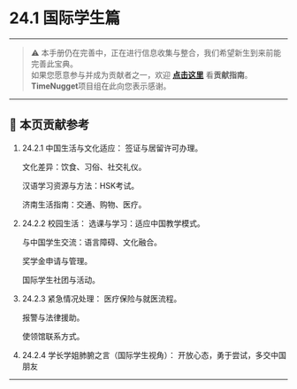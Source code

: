 # 24.1 国际学生篇

---

> ⚠️ 本手册仍在完善中，正在进行信息收集与整合，我们希望新生到来前能完善此宝典。  
> 如果您愿意参与并成为贡献者之一，欢迎 **[点击这里](/CONTRIBUTING)** 看**贡献指南**。  
> **TimeNugget**项目组在此向您表示感谢。  

---

## 📌 本页贡献参考

1. 24.2.1 中国生活与文化适应：
    签证与居留许可办理。

    文化差异：饮食、习俗、社交礼仪。

    汉语学习资源与方法：HSK考试。

    济南生活指南：交通、购物、医疗。

2. 24.2.2 校园生活：
    选课与学习：适应中国教学模式。

    与中国学生交流：语言障碍、文化融合。

    奖学金申请与管理。

    国际学生社团与活动。

3. 24.2.3 紧急情况处理：
    医疗保险与就医流程。

    报警与法律援助。

    使领馆联系方式。

4. 24.2.4 学长学姐肺腑之言（国际学生视角）： 开放心态，勇于尝试，多交中国朋友

---
